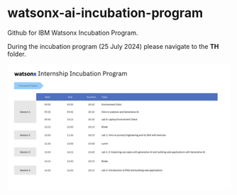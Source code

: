 # watsonx-ai-incubation-program

Github for IBM Watsonx Incubation Program.

During the incubation program (25 July 2024) please navigate to the **TH** folder.

![Alt text](IMAGES/watsonx-agenda.png)